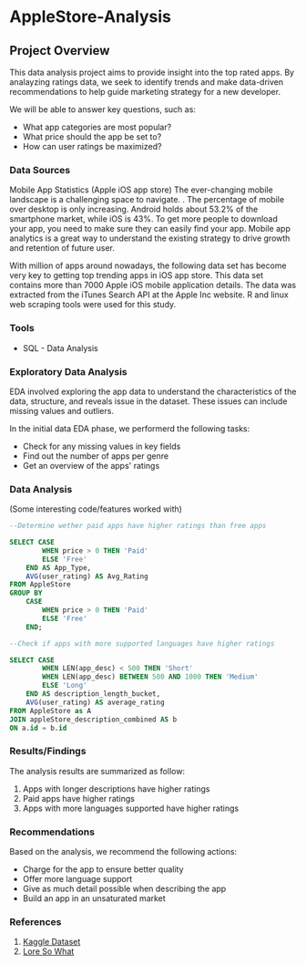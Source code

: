 # AppleStore-Analysis


## Project Overview

This data analysis project aims to provide insight into the top rated apps. By analayzing ratings data, we seek to identify trends and make data-driven recommendations to help guide marketing strategy for a new developer.

We will be able to answer key questions, such as:

- What app categories are most popular?
- What price should the app be set to?
- How can user ratings be maximized?

### Data Sources
Mobile App Statistics (Apple iOS app store)
The ever-changing mobile landscape is a challenging space to navigate. . The percentage of mobile over desktop is only increasing. Android holds about 53.2% of the smartphone market, while iOS is 43%. To get more people to download your app, you need to make sure they can easily find your app. Mobile app analytics is a great way to understand the existing strategy to drive growth and retention of future user.

With million of apps around nowadays, the following data set has become very key to getting top trending apps in iOS app store. This data set contains more than 7000 Apple iOS mobile application details. The data was extracted from the iTunes Search API at the Apple Inc website. R and linux web scraping tools were used for this study.

### Tools
- SQL - Data Analysis

### Exploratory Data Analysis

EDA involved exploring the app data to understand the characteristics of the data, structure, and reveals issue in the dataset. These issues can include missing values and outliers. 

In the initial data EDA phase, we performerd the following tasks:

- Check for any missing values in key fields
- Find out the number of apps per genre
- Get an overview of the apps' ratings

### Data Analysis
  
  (Some interesting code/features worked with)

``` SQL  
--Determine wether paid apps have higher ratings than free apps

SELECT CASE
		WHEN price > 0 THEN 'Paid'
		ELSE 'Free'
	END AS App_Type,
	AVG(user_rating) AS Avg_Rating
FROM AppleStore
GROUP BY 
    CASE
        WHEN price > 0 THEN 'Paid'
        ELSE 'Free'
    END;

--Check if apps with more supported languages have higher ratings

SELECT CASE
		WHEN LEN(app_desc) < 500 THEN 'Short'
		WHEN LEN(app_desc) BETWEEN 500 AND 1000 THEN 'Medium'
		ELSE 'Long'
	END AS description_length_bucket,
	AVG(user_rating) AS average_rating
FROM AppleStore as A
JOIN appleStore_description_combined AS b
ON a.id = b.id
```

### Results/Findings

The analysis results are summarized as follow:
1. Apps with longer descriptions have higher ratings
2. Paid apps have higher ratings
3. Apps with more languages supported have higher ratings

### Recommendations

Based on the analysis, we recommend the following actions:
- Charge for the app to ensure better quality
- Offer more language support
- Give as much detail possible when describing the app
- Build an app in an unsaturated market 


### References

1.  [Kaggle Dataset](https://www.kaggle.com/datasets/ramamet4/app-store-apple-data-set-10k-apps)
2.  [Lore So What](https://www.youtube.com/watch?v=EKOWoInn46A&t=790s)     
